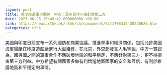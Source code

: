 ```yaml
---
layout: post
title: 美印推進軍事關係　中方：軍事合作不應針對第三方
date: 2023-06-26 15:49:42.000000000 +08:00
link: https://news.rthk.hk/rthk/ch/component/k2/1706312-20230626.htm
categories: rthk
---
```


美國與印度日前宣布一系列國防和商業協議，推進軍事和經濟關係，包括允許美國海軍艦艇在印度造船廠進行大型維修，在北京，外交部發言人毛寧說，中方一貫認為，國與國之間的軍事合作不應破壞地區的和平穩定，不應針對第三方，更不得損害第三方利益。中方希望有關國家多做有利增進地區國家的安全和互信，有利於維護地區和平穩定的事情。
